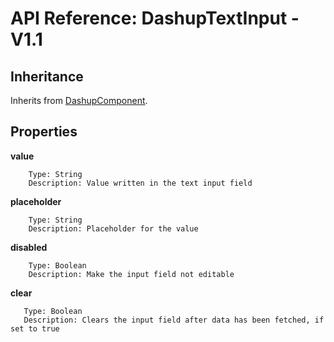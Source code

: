 # API Reference: DashupTextInput - V1.1

## Inheritance

Inherits from [DashupComponent](dashup-component.md).

## Properties

**value**
    
        Type: String
        Description: Value written in the text input field
        
**placeholder**
    
        Type: String
        Description: Placeholder for the value
        
**disabled**

        Type: Boolean
        Description: Make the input field not editable
        
**clear**

       Type: Boolean
       Description: Clears the input field after data has been fetched, if set to true